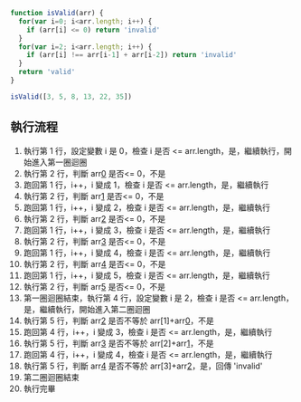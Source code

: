 ``` js
function isValid(arr) {
  for(var i=0; i<arr.length; i++) {
    if (arr[i] <= 0) return 'invalid'
  }
  for(var i=2; i<arr.length; i++) {
    if (arr[i] !== arr[i-1] + arr[i-2]) return 'invalid'
  }
  return 'valid'
}

isValid([3, 5, 8, 13, 22, 35])
```

## 執行流程
1. 執行第 1 行，設定變數 i 是 0，檢查 i 是否 <= arr.length，是，繼續執行，開始進入第一圈迴圈
2. 執行第 2 行，判斷 arr[0](也就是3) 是否<= 0，不是
3. 跑回第 1 行，i++，i 變成 1，檢查 i 是否 <= arr.length，是，繼續執行
4. 執行第 2 行，判斷 arr[1](也就是5) 是否<= 0，不是
5. 跑回第 1 行，i++，i 變成 2，檢查 i 是否 <= arr.length，是，繼續執行
6. 執行第 2 行，判斷 arr[2](也就是8) 是否<= 0，不是
7. 跑回第 1 行，i++，i 變成 3，檢查 i 是否 <= arr.length，是，繼續執行
8. 執行第 2 行，判斷 arr[3](也就是13) 是否<= 0，不是
9. 跑回第 1 行，i++，i 變成 4，檢查 i 是否 <= arr.length，是，繼續執行
10. 執行第 2 行，判斷 arr[4](也就是22) 是否<= 0，不是
11. 跑回第 1 行，i++，i 變成 5，檢查 i 是否 <= arr.length，是，繼續執行
12. 執行第 2 行，判斷 arr[5](也就是35) 是否<= 0，不是
13. 第一圈迴圈結束，執行第 4 行，設定變數 i 是 2，檢查 i 是否 <= arr.length，是，繼續執行，開始進入第二圈迴圈
14. 執行第 5 行，判斷 arr[2](也就是8) 是否不等於 arr[1]+arr[0](也就是5+3)，不是
15. 跑回第 4 行，i++，i 變成 3，檢查 i 是否 <= arr.length，是，繼續執行
16. 執行第 5 行，判斷 arr[3](也就是13) 是否不等於 arr[2]+arr[1](也就是8+5)，不是
17. 跑回第 4 行，i++，i 變成 4，檢查 i 是否 <= arr.length，是，繼續執行
18. 執行第 5 行，判斷 arr[4](也就是22) 是否不等於 arr[3]+arr[2](也就是13+8)，是，回傳 'invalid'
19. 第二圈迴圈結束
20. 執行完畢